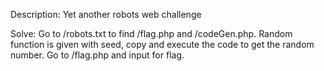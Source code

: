 Description: Yet another robots web challenge


Solve: Go to /robots.txt to find /flag.php and /codeGen.php. Random function is given with seed, copy and execute the code to get the random number. Go to /flag.php and input for flag.
